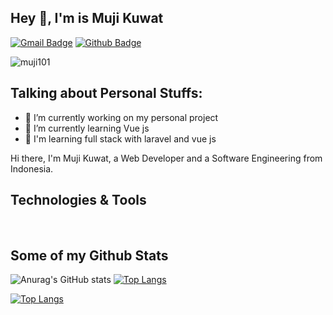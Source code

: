 <!-- ## Hey 👋, I'm is Muji Kuwat
**muji101/muji101**
<p align='left'>Hi there, I'm Muji Kuwat, a Web Developer and a Software Engineering from Indonesia.</p>
## Talking about Personal Stuffs:
- 🔭 I’m currently working on my personal project
- 🌱 I’m currently learning Vue js
- 👯 I'm learning full stack with laravel and vue js
- 📫 How to reach me: mujikuwat91@gmail.com  

## Some of my Github Stats
<p align=left> <img src=https://komarev.com/ghpvc/?username=muji101 alt=muji101 /> </p>

![Anurag's GitHub stats](https://github-readme-stats.vercel.app/api?username=muji101&show_icons=true&theme=radical)
[![Top Langs](https://github-readme-stats.vercel.app/api/top-langs/?username=muji101&layout=compact&theme=radical)](https://github.com/muji101/github-readme-stats)

[![Top Langs](https://github-readme-stats.vercel.app/api/top-langs/?username=muji101&lang_count=8&theme=radical)](https://github.com/muji101/github-readme-stats)



**muji101/muji101** is a ✨ _special_ ✨ repository because its `README.md` (this file) appears on your GitHub profile.

Here are some ideas to get you started:

- 🔭 I’m currently working on ...
- 🌱 I’m currently learning ...
- 👯 I’m looking to collaborate on ...
- 🤔 I’m looking for help with ...
- 💬 Ask me about ...
- 📫 How to reach me: ...
- 😄 Pronouns: ...
- ⚡ Fun fact: ...
-->

## Hey 👋, I'm is Muji Kuwat
[![Gmail Badge](https://img.shields.io/badge/-mujikuwat91@gmail.com-c14438?style=flat&logo=Gmail&logoColor=white&link=mailto:mujikuwat91@gmail.com)](mailto:mujikuwat91@gmail.com) 
[![Github Badge](https://img.shields.io/badge/-muji101-grey?style=flat&logo=github&logoColor=white&link=https://github.com/muji101/)](https://www.github.com/muji101/) 
<p align=left> <img src=https://komarev.com/ghpvc/?username=muji101 alt=muji101 /> </p>

## Talking about Personal Stuffs:
- 🔭 I’m currently working on my personal project
- 🌱 I’m currently learning Vue js
- 👯 I'm learning full stack with laravel and vue js

<p align='left'>Hi there, I'm Muji Kuwat, a Web Developer and a Software Engineering from Indonesia.</p>


## Technologies & Tools

<a target="_blank" rel="noopener noreferrer" href="https://camo.githubusercontent.com/74991c1110d34aa7c7363a478bdf8a0a065a32bdfb640d817641983226ed4af6/68747470733a2f2f696d672e736869656c64732e696f2f62616467652f4f532d4c696e75782d696e666f726d6174696f6e616c3f7374796c653d666c6174266c6f676f3d6c696e7578266c6f676f436f6c6f723d776869746526636f6c6f723d326262633861"><img src="https://camo.githubusercontent.com/74991c1110d34aa7c7363a478bdf8a0a065a32bdfb640d817641983226ed4af6/68747470733a2f2f696d672e736869656c64732e696f2f62616467652f4f532d4c696e75782d696e666f726d6174696f6e616c3f7374796c653d666c6174266c6f676f3d6c696e7578266c6f676f436f6c6f723d776869746526636f6c6f723d326262633861" alt="" data-canonical-src="https://img.shields.io/badge/OS-Linux-informational?style=flat&amp;logo=linux&amp;logoColor=white&amp;color=2bbc8a" style="max-width:100%;"></a>
<a target="_blank" rel="noopener noreferrer" href="https://camo.githubusercontent.com/3743183e9684c11f41a1edd857120ba777b69d87bc145470f0c429bfb1fe6390/68747470733a2f2f696d672e736869656c64732e696f2f62616467652f436f64652d4a6176615363726970742d696e666f726d6174696f6e616c3f7374796c653d666c6174266c6f676f3d6a617661736372697074266c6f676f436f6c6f723d776869746526636f6c6f723d326262633861"><img src="https://camo.githubusercontent.com/3743183e9684c11f41a1edd857120ba777b69d87bc145470f0c429bfb1fe6390/68747470733a2f2f696d672e736869656c64732e696f2f62616467652f436f64652d4a6176615363726970742d696e666f726d6174696f6e616c3f7374796c653d666c6174266c6f676f3d6a617661736372697074266c6f676f436f6c6f723d776869746526636f6c6f723d326262633861" alt="" data-canonical-src="https://img.shields.io/badge/Code-JavaScript-informational?style=flat&amp;logo=javascript&amp;logoColor=white&amp;color=2bbc8a" style="max-width:100%;"></a>
<a target="_blank" rel="noopener noreferrer" href="https://camo.githubusercontent.com/c50f693ebad075fe01f4a39fa439170d806a4f5165b1b2d9c8e173aa955032b1/68747470733a2f2f696d672e736869656c64732e696f2f62616467652f436f64652d4d616b652d696e666f726d6174696f6e616c3f7374796c653d666c6174266c6f676f3d636d616b65266c6f676f436f6c6f723d776869746526636f6c6f723d326262633861"><img src="https://camo.githubusercontent.com/c50f693ebad075fe01f4a39fa439170d806a4f5165b1b2d9c8e173aa955032b1/68747470733a2f2f696d672e736869656c64732e696f2f62616467652f436f64652d4d616b652d696e666f726d6174696f6e616c3f7374796c653d666c6174266c6f676f3d636d616b65266c6f676f436f6c6f723d776869746526636f6c6f723d326262633861" alt="" data-canonical-src="https://img.shields.io/badge/Code-Make-informational?style=flat&amp;logo=cmake&amp;logoColor=white&amp;color=2bbc8a" style="max-width:100%;"></a>
<a target="_blank" rel="noopener noreferrer" href="https://camo.githubusercontent.com/88fb8d17286acf80d9b728755bd1fdb7666133274bd9ab77b7fccb42e8c26da8/68747470733a2f2f696d672e736869656c64732e696f2f62616467652f436f64652d5675652d696e666f726d6174696f6e616c3f7374796c653d666c6174266c6f676f3d7675652e6a73266c6f676f436f6c6f723d776869746526636f6c6f723d326262633861"><img src="https://camo.githubusercontent.com/88fb8d17286acf80d9b728755bd1fdb7666133274bd9ab77b7fccb42e8c26da8/68747470733a2f2f696d672e736869656c64732e696f2f62616467652f436f64652d5675652d696e666f726d6174696f6e616c3f7374796c653d666c6174266c6f676f3d7675652e6a73266c6f676f436f6c6f723d776869746526636f6c6f723d326262633861" alt="" data-canonical-src="https://img.shields.io/badge/Code-Vue-informational?style=flat&amp;logo=vue.js&amp;logoColor=white&amp;color=2bbc8a" style="max-width:100%;"></a>
<a target="_blank" rel="noopener noreferrer" href="https://camo.githubusercontent.com/28a8243bcfea04f9747bd56d17b2fac55709bd7feddee5ad9a6c8a741816ac38/68747470733a2f2f696d672e736869656c64732e696f2f62616467652f5368656c6c2d426173682d696e666f726d6174696f6e616c3f7374796c653d666c6174266c6f676f3d676e752d62617368266c6f676f436f6c6f723d776869746526636f6c6f723d326262633861"><img src="https://camo.githubusercontent.com/28a8243bcfea04f9747bd56d17b2fac55709bd7feddee5ad9a6c8a741816ac38/68747470733a2f2f696d672e736869656c64732e696f2f62616467652f5368656c6c2d426173682d696e666f726d6174696f6e616c3f7374796c653d666c6174266c6f676f3d676e752d62617368266c6f676f436f6c6f723d776869746526636f6c6f723d326262633861" alt="" data-canonical-src="https://img.shields.io/badge/Shell-Bash-informational?style=flat&amp;logo=gnu-bash&amp;logoColor=white&amp;color=2bbc8a" style="max-width:100%;"></a>

## Some of my Github Stats

![Anurag's GitHub stats](https://github-readme-stats.vercel.app/api?username=muji101&show_icons=true&theme=radical)
[![Top Langs](https://github-readme-stats.vercel.app/api/top-langs/?username=muji101&hide=html,css,shell,hack&layout=compact&theme=radical)](https://github.com/muji101/github-readme-stats)

[![Top Langs](https://github-readme-stats.vercel.app/api/top-langs/?username=muji101&lang_count=8&theme=radical)](https://github.com/muji101/github-readme-stats)




